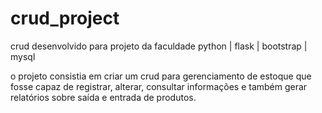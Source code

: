 # crud_project
crud desenvolvido para projeto da faculdade
python | flask | bootstrap | mysql


o projeto consistia em criar um crud para gerenciamento de estoque que fosse capaz de registrar, alterar, consultar informações e também gerar relatórios sobre saída e entrada de produtos.

